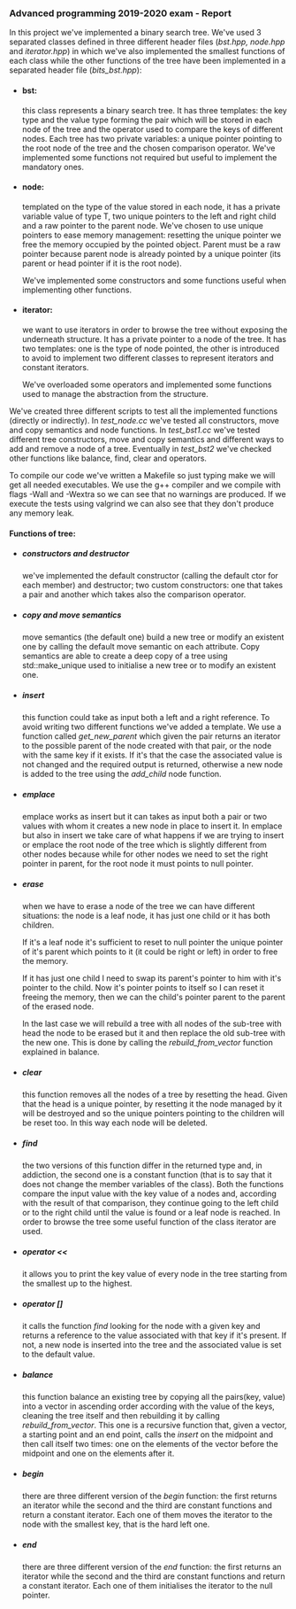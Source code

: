 ### Advanced programming 2019-2020 exam - Report

In this project we've implemented a binary search tree. We've used 3 separated classes defined in three different header files ($\textit{bst.hpp, node.hpp}$ and $\textit{iterator.hpp}$) in which we've also implemented the smallest functions of each class while the other functions of the tree have been implemented in a separated header file ($\textit{bits_bst.hpp}$):

- #### bst:

  this class represents a binary search tree. It has three templates: the key type and the value type forming the pair which will be stored in each node of the tree and the operator used to compare the keys of different nodes. Each tree has two private variables: a unique pointer pointing to the root node of the tree and the chosen comparison operator. We've implemented some functions not required but useful to implement the mandatory ones. 

- #### node: 

  templated on the type of the value stored in each node, it has a private variable value of type T, two unique pointers to the left and right child and a raw pointer to the parent node. We've chosen to use unique pointers to ease memory management: resetting the unique pointer we free the memory occupied by the pointed object. Parent must be a raw pointer because parent node is already pointed by a unique pointer (its parent or head pointer if it is the root node).

  We've implemented some constructors and some functions useful when implementing other functions.

- #### iterator:

  we want to use iterators in order to browse the tree without exposing the underneath structure. It has a private pointer to a node of the tree. It has two templates: one is the type of node pointed, the other is introduced to avoid to implement two different classes to represent iterators and constant iterators.

  We've overloaded some operators and implemented some functions used to manage the abstraction from the structure.

We've created three different scripts to test all the implemented functions (directly or indirectly). In $\textit{test_node.cc}$ we've tested all constructors, move and copy semantics and node functions. In $\textit{test_bst1.cc}$ we've tested different tree constructors, move and copy semantics and different ways to add and remove  a node of a tree. Eventually in $\textit{test_bst2}$ we've checked other functions like balance, find, clear and operators.

To compile our code we've written a Makefile so just typing make we will get all needed executables. We use the g++ compiler and we compile with flags -Wall and -Wextra so we can see that no warnings are produced.  If we execute the tests using valgrind we can also see that they don't produce any memory leak.

#### Functions  of tree:

- ##### constructors and destructor

  we've implemented the default constructor (calling the default ctor for each member) and destructor; two custom constructors: one that takes a pair and another which takes also the comparison operator.

- ##### copy and move semantics

  move semantics (the default one) build a new tree or modify an existent one by calling the default move semantic on each attribute. Copy semantics are able to create a deep copy of a tree using std::make_unique used to initialise a new tree or to modify an existent one.

- ##### insert

  this function could take as input both a left and a right reference. To avoid writing two different functions we've added a template. We use a function called $\textit{get_new_parent}$ which given the pair returns an iterator to the possible parent of the node created with that pair, or the node with the same key if it exists. If it's that the case the associated value is not changed and the required output is returned, otherwise a new node is added to the tree using the $\textit{add_child}$ node function.

- ##### emplace

  emplace works as insert but it can takes as input both a pair or two values with whom it creates a new  node in place to insert it. In emplace but also in insert we take care of what happens if we are trying to insert or emplace the root node of the tree which is slightly different from other nodes because while for other nodes we need to set the right pointer in parent, for the root node it must points to null pointer.
  
- ##### erase

  when we have to erase a node of the tree we can have different situations: the node is a leaf node, it has just one child or it has both children.

   If it's a leaf node it's sufficient to reset to null pointer the unique pointer of it's parent which points to it (it could be right or left) in order to free the memory. 

  If it has just one child I need to swap its parent's pointer to him with it's pointer to the child. Now it's pointer points to itself so I can reset it freeing the memory, then we can the child's pointer parent to the parent of the erased node. 

  In the last case we will rebuild a tree with all nodes of the sub-tree with head the node to be erased but it and then replace the old sub-tree with the new one. This is done by calling the $\textit{rebuild_from_vector}$ function explained in balance.

- ##### clear

  this function removes all the nodes of a tree by resetting the head. Given that the head is a unique pointer, by resetting it the node managed by it will be destroyed and so the unique pointers pointing to the children will be reset too. In this way each node will be deleted.

- ##### find

  the two versions of this function differ in the returned type and, in addiction, the second one is a constant function (that is to say that it does not change the member variables of the class). Both the functions compare the input value with the key value of a nodes and, according with the result of that comparison, they continue going to the left child or to the right child until the value is found or a leaf node is reached. In order to browse the tree some useful function of the class iterator are used.

- ##### operator <<

  it allows you to print the key value of every node in the tree starting from the smallest up to the highest.

- ##### operator []

  it calls the function $\textit{find}$ looking for the node with a given key and returns a reference to the value associated with that key if it's present. If not, a new node is inserted into the tree and the associated value is set to the default value.

- ##### balance

  this function balance an existing tree by copying all the pairs(key, value) into a vector in ascending order according with the value of the keys, cleaning the tree itself and then rebuilding it by calling $\textit{rebuild_from_vector}$. This one is a recursive function that, given a vector, a starting point and an end point, calls the $\textit{insert}$ on the midpoint and then call itself two times: one on the elements of the vector before the midpoint and one on the elements after it.

- ##### begin

  there are three different version of the $\textit{begin}$ function: the first returns an iterator while the second and the third are constant functions and return a constant iterator. Each one of them moves the iterator to the node with the smallest key, that is the hard left one.

- ##### end

  there are three different version of the $\textit{end}$ function: the first returns an iterator while the second and the third are constant functions and return a constant iterator. Each one of them initialises the iterator to the null pointer.